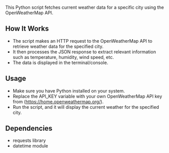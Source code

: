 
This Python script fetches current weather data for a specific city using the OpenWeatherMap API.

## How It Works
- The script makes an HTTP request to the OpenWeatherMap API to retrieve weather data for the specified city.
- It then processes the JSON response to extract relevant information such as temperature, humidity, wind speed, etc.
- The data is displayed in the terminal/console.

## Usage
- Make sure you have Python installed on your system.
- Replace the API_KEY variable with your own OpenWeatherMap API key from (https://home.openweathermap.org/).
- Run the script, and it will display the current weather for the specified city.

## Dependencies
- requests library
- datetime module
